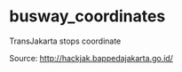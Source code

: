 busway_coordinates
==================

TransJakarta stops coordinate

Source: http://hackjak.bappedajakarta.go.id/
